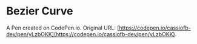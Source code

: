 # Bezier Curve

A Pen created on CodePen.io. Original URL: [https://codepen.io/cassiofb-dev/pen/yLzbOKK](https://codepen.io/cassiofb-dev/pen/yLzbOKK).


